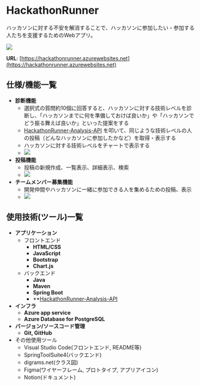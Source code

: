 # HackathonRunner
ハッカソンに対する不安を解消することで、ハッカソンに参加したい・参加する人たちを支援するためのWebアプリ。

<img src="https://user-images.githubusercontent.com/79685987/197310366-d45ea75e-e970-441c-88f5-f57601a65ef6.jpg">

**URL**: [https://hackathonrunner.azurewebsites.net](https://hackathonrunner.azurewebsites.net)

## 仕様/機能一覧

- **診断機能**
  - 選択式の質問約10個に回答すると、ハッカソンに対する技術レベルを診断し、「ハッカソンまでに何を準備しておけば良いか」や「ハッカソンでどう振る舞えば良いか」といった提案をする
  - [HackathonRunner-Analysis-API](https://github.com/Javaler/HackathonRunner-Analysis-API) を叩いて、同じような技術レベルの人の投稿（どんなハッカソンに参加したかなど）を取得・表示する
  - ハッカソンに対する技術レベルをチャートで表示する
  - <img src="https://user-images.githubusercontent.com/79685987/197223472-e6814061-015a-48e1-a347-02e690979ba6.mp4">
- **投稿機能**
  - 投稿の新規作成、一覧表示、詳細表示、検索
  - <img src="https://user-images.githubusercontent.com/79685987/197227396-ac8907ca-91b9-480f-9b52-e4ebb2113861.mp4">
- **チームメンバー募集機能**
  - 開発仲間やハッカソンに一緒に参加できる人を集めるための投稿、表示
  - <img src="https://user-images.githubusercontent.com/79685987/197318073-827d3bae-7763-48c1-9e3f-ac4df6ddc05c.mp4">

## 使用技術(ツール)一覧

- **アプリケーション**
  - フロントエンド
    - **HTML/CSS**
    - **JavaScript**
    - **Bootstrap**
    - **Chart.js**
  - バックエンド
    - **Java**
    - **Maven**
    - **Spring Boot**
    - **[HackathonRunner-Analysis-API](https://github.com/Javaler/HackathonRunner-Analysis-API)
- **インフラ**
  - **Azure app service**
  - **Azure Database for PostgreSQL**
- **バージョン/ソースコード管理**
  - **Git, GitHub**
- その他使用ツール
  - Visual Studio Code(フロントエンド, README等)
  - SpringToolSuite4(バックエンド)
  - digrams.net(クラス図)
  - Figma(ワイヤーフレーム, プロトタイプ, アプリアイコン)
  - Notion(ドキュメント)
